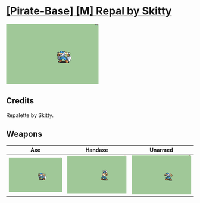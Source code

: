 # [\[Pirate-Base\] \[M\] Repal by Skitty](./)
 

<img src="./3.%20Axe/Axe_000.png" alt="[Pirate-Base] [M] Repal by Skitty standing" />

## Credits

Repalette by Skitty.

## Weapons
 

|Axe |Handaxe |Unarmed |
|  :---: | :---: | :---: |
| <img alt="Axe animation" src="./3.%20Axe/Axe.gif" /> | <img alt="Handaxe animation" src="./4.%20Handaxe/Handaxe.gif" /> | <img alt="Unarmed animation" src="./8.%20Unarmed/Unarmed.gif" /> |

